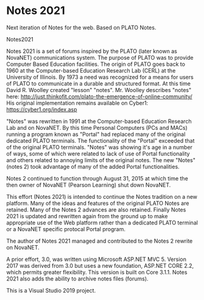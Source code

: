 # Notes 2021
Next iteration of Notes for the web.  Based on PLATO Notes.

Notes2021

Notes 2021 is a set of forums inspired by the PLATO (later known as NovaNET) communications system.
The purpose of PLATO was to provide Computer Based Education facilities. 
The origin of PLATO goes back to 1960 at the Computer-based Education Research Lab (CERL) at the University of Illinois.
By 1973 a need was recognized for a means for users of PLATO to communicate in a durable and structured format. 
At this time David R. Woolley created "lesson" "notes".
Mr. Woolley describes "notes" here: http://just.thinkofit.com/plato-the-emergence-of-online-community/ 
His original implementation remains available on Cyber1: https://cyber1.org/index.asp

"Notes" was rewritten in 1991 at the Computer-based Education Research Lab and on NovaNET. 
By this time Personal Computers (PCs and MACs) running a program known as "Portal" had replaced many of 
the original dedicated PLATO terminals. The functionality of the "Portal" exceeded that of the original PLATO terminals. 
"Notes" was showing it's age in a number of ways, some of which were related to lack of use of Portal 
functionality and others related to annoying limits of the original notes. 
The new "Notes" (notes 2) took advantage of many of the added Portal functionalities.

Notes 2 continued to function through August 31, 2015 at which time the then owner of NovaNET (Pearson Learning) shut down NovaNET.

This effort (Notes 2021) is intended to continue the Notes tradition on a new platform. 
Many of the ideas and features of the original PLATO Notes are retained. 
Many of the Notes 2 advances are also retained. Finally Notes 2021 is updated and rewritten again from the 
ground up to make appropriate use of the Web platform rather than a dedicated 
PLATO terminal or a NovaNET specific protocal Portal program.

The author of Notes 2021 managed and contributed to the Notes 2 rewrite on NovaNET.

A prior effort, 3.0, was written using Microsoft ASP.NET MVC 5.
Version 2017 was derived from 3.0 but uses a new foundation, ASP.NET CORE 2.2, which permits greater flexibility.
This version is built on Core 3.1.1.  Notes 2021 also adds the ability to archive notes files (forums).

This is a Visual Studio 2019 project.
